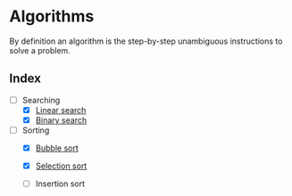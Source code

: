 # Algorithms

By definition an algorithm is the step-by-step unambiguous instructions to solve a problem.

## Index

* [ ] Searching
  * [x] [Linear search](searching/linear-search.md)
  * [x] [Binary search](searching/binary-search.md)
* [ ] Sorting
  * [x] [Bubble sort](sorting/bubble-sort.md)
  * [x] [Selection sort](sorting/selection-sort.md)
  * [ ] Insertion sort

